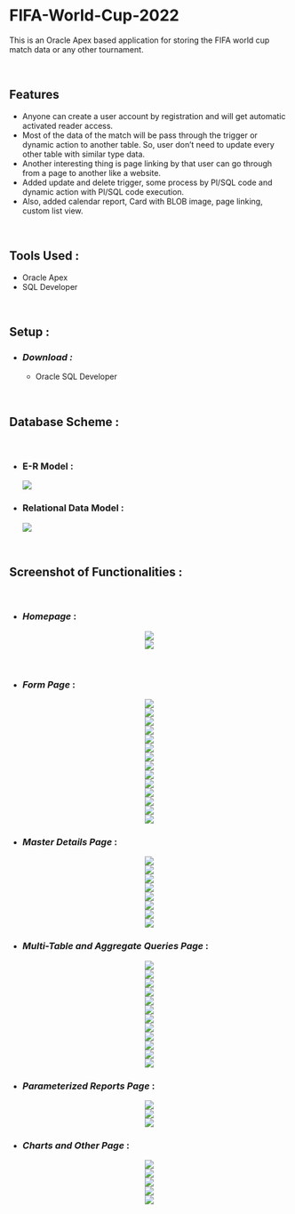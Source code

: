 # FIFA-World-Cup-2022
This is an Oracle Apex based application for storing the FIFA world cup match data or any other tournament.


<br>

## Features

-	Anyone can create a user account by registration and will get automatic activated reader access.
- Most of the data of the match will be pass through the trigger or dynamic action to another table. So, user don’t need to update every other table with similar type data.
- Another interesting thing is page linking by that user can go through from a page to another like a website.
- Added update and delete trigger, some process by Pl/SQL code and dynamic action with Pl/SQL code execution. 
- Also, added calendar report, Card with BLOB image, page linking, custom list view. 




<br>

## Tools Used :

- Oracle Apex
- SQL Developer

<br>

## Setup :


- ### _Download :_
  -  Oracle SQL Developer

<!-- 

<br>

- ### _Process_ :

  - 



<br>


~~~
blah
~~~

> NOTE : 

<br>

-->




<br>

## Database Scheme :

<br>


<p align="center" width="100%">
 
 - ### E-R Model   :
    <img src="https://github.com/ashik5757/FIFA-World-Cup-2022/assets/81816852/65348901-c70a-41fe-b7a3-388e2116ab3e">
    <br>

 - ### Relational Data Model   :
    <img src="https://github.com/ashik5757/FIFA-World-Cup-2022/assets/81816852/59a6f726-ea4d-4cd2-8e21-4c7a21975d5b">
</p>


<br>

## Screenshot of Functionalities :

<br>

- ### _Homepage_ :


<p align="center" width="100%">
    <img src="https://github.com/ashik5757/FIFA-World-Cup-2022/assets/81816852/afc5cceb-aba9-4aab-ac05-ba5ffef77b3b"><br>
    <img src="https://github.com/ashik5757/FIFA-World-Cup-2022/assets/81816852/4410feb0-0af0-4bf9-b33c-a87e4ec61889"><br>
 
</p>

<br>

- ### _Form Page_ :

<p align="center" width="100%">
    <img src="https://github.com/ashik5757/FIFA-World-Cup-2022/assets/81816852/2491f0b7-ce59-480a-997b-37e7075944ea"><br>
    <img src="https://github.com/ashik5757/FIFA-World-Cup-2022/assets/81816852/2b165ecb-79a6-4c2c-b852-4baff3910c70"><br>
    <img src="https://github.com/ashik5757/FIFA-World-Cup-2022/assets/81816852/410a8737-af38-4df7-98c7-dc5b7c5acfe7"><br>
    <img src="https://github.com/ashik5757/FIFA-World-Cup-2022/assets/81816852/a2a8fbdf-fd4f-4055-821f-f9e1fed633f1"><br>
    <img src="https://github.com/ashik5757/FIFA-World-Cup-2022/assets/81816852/c8260fdf-0a95-41d0-a4ad-bd42ec6ada6f"><br>
    <img src="https://github.com/ashik5757/FIFA-World-Cup-2022/assets/81816852/b719da9b-b6fa-4883-81a5-ea66ee132005"><br>
    <img src="https://github.com/ashik5757/FIFA-World-Cup-2022/assets/81816852/e71a10cf-79f3-4a8d-ab4a-02bc62b21f59"><br>
    <img src="https://github.com/ashik5757/FIFA-World-Cup-2022/assets/81816852/be91a8ea-baf4-4905-8316-8c202baa748d"><br>
    <img src="https://github.com/ashik5757/FIFA-World-Cup-2022/assets/81816852/45bfaa43-955a-40a1-84d0-9c5a57b8fe6f"><br>
    <img src="https://github.com/ashik5757/FIFA-World-Cup-2022/assets/81816852/41120ebd-5aa1-445b-9f88-b4582423d8c5"><br>
    <img src="https://github.com/ashik5757/FIFA-World-Cup-2022/assets/81816852/f75fb169-51db-4c38-b361-130f0c73fc25"><br>
    <img src="https://github.com/ashik5757/FIFA-World-Cup-2022/assets/81816852/76d347e4-1f7f-47a7-ab8b-18b0d29ea4fd"><br>
    <img src="https://github.com/ashik5757/FIFA-World-Cup-2022/assets/81816852/dc79101f-0fea-430b-a68f-66ff44c259d3"><br>
    <img src="https://github.com/ashik5757/FIFA-World-Cup-2022/assets/81816852/ac976fe7-8e98-4f04-9d99-cad323b54783"><br>

     

</p>



- ### _Master Details Page_ :

<p align="center" width="100%">
    <img src="https://github.com/ashik5757/FIFA-World-Cup-2022/assets/81816852/6077fdb7-3d5a-4027-9819-ca58c0fff3f0"><br>
    <img src="https://github.com/ashik5757/FIFA-World-Cup-2022/assets/81816852/4a3baed2-01bc-44b0-beac-6bef7f5ae018"><br>
    <img src="https://github.com/ashik5757/FIFA-World-Cup-2022/assets/81816852/2d02d1fa-c6f9-4f4e-ae70-448842d320bf"><br>
    <img src="https://github.com/ashik5757/FIFA-World-Cup-2022/assets/81816852/5fb26d0d-9d6b-4aee-9bc6-5ec611c26c34"><br>
    <img src="https://github.com/ashik5757/FIFA-World-Cup-2022/assets/81816852/31afcf31-9050-4863-9b3d-0603643121ef"><br>
    <img src="https://github.com/ashik5757/FIFA-World-Cup-2022/assets/81816852/ffb2b9d0-6999-47d9-a238-b25238246f13"><br>
    <img src="https://github.com/ashik5757/FIFA-World-Cup-2022/assets/81816852/6d45a2ee-7623-45eb-9d5b-f3858b979a39"><br>
    <img src="https://github.com/ashik5757/FIFA-World-Cup-2022/assets/81816852/de1ef5c9-0410-4a4a-bb90-41f715d233b4"><br>



</p>



- ### _Multi-Table and Aggregate Queries Page_ :

<p align="center" width="100%">
    <img src="https://github.com/ashik5757/FIFA-World-Cup-2022/assets/81816852/817ba3d8-047c-412a-8b8e-9a5455abd108"><br>
    <img src="https://github.com/ashik5757/FIFA-World-Cup-2022/assets/81816852/f0dfbfc9-c5b4-421e-93ce-2c17da986d3a"><br>
    <img src="https://github.com/ashik5757/FIFA-World-Cup-2022/assets/81816852/25c5b0fb-d463-48e8-831a-740ac3451b61"><br>
    <img src="https://github.com/ashik5757/FIFA-World-Cup-2022/assets/81816852/9d2e83cd-6d64-4867-a7e7-b4bc801798e4"><br>
    <img src="https://github.com/ashik5757/FIFA-World-Cup-2022/assets/81816852/57394aa6-35e0-47d8-9771-c61b982af4c6"><br>
    <img src="https://github.com/ashik5757/FIFA-World-Cup-2022/assets/81816852/668ab99a-c08e-41a3-89a3-af77f498223a"><br>
    <img src="https://github.com/ashik5757/FIFA-World-Cup-2022/assets/81816852/5e000778-7513-498a-a5a4-04689832e571"><br>
    <img src="https://github.com/ashik5757/FIFA-World-Cup-2022/assets/81816852/8e26b199-80b6-4020-8369-c3272acf27b3"><br>
    <img src="https://github.com/ashik5757/FIFA-World-Cup-2022/assets/81816852/b67268a4-e7ae-47e6-bc49-8fe5ac13a620"><br>
    <img src="https://github.com/ashik5757/FIFA-World-Cup-2022/assets/81816852/1718b2e2-b4ad-4f76-a4a8-8285cd10b184"><br>
    <img src="https://github.com/ashik5757/FIFA-World-Cup-2022/assets/81816852/4d5c83d4-2b39-41ba-901c-2df775ce8ac3"><br>
    <img src="https://github.com/ashik5757/FIFA-World-Cup-2022/assets/81816852/3c1c7577-4535-4a04-92f7-9e388d260070"><br>
</p>


- ### _Parameterized Reports Page_ :

<p align="center" width="100%">
    <img src="https://github.com/ashik5757/FIFA-World-Cup-2022/assets/81816852/b3dddb4b-8d36-4a79-97ba-6dfbf2eb3981"><br>
    <img src="https://github.com/ashik5757/FIFA-World-Cup-2022/assets/81816852/af6db5c4-3875-4550-b830-618569bba078"><br>
    <img src="https://github.com/ashik5757/FIFA-World-Cup-2022/assets/81816852/6bd2b726-d503-43e4-af19-0bc7996994e4"><br>
</p>



- ### _Charts and Other Page_ :

<p align="center" width="100%">
    <img src="https://github.com/ashik5757/FIFA-World-Cup-2022/assets/81816852/d3d4274d-5f5f-4b2e-bff9-95dd743e5b48"><br>
    <img src="https://github.com/ashik5757/FIFA-World-Cup-2022/assets/81816852/e728af00-1073-49a6-ab6e-a72b14f14c21"><br>
    <img src="https://github.com/ashik5757/FIFA-World-Cup-2022/assets/81816852/b7de4259-42cb-4629-ae8e-017ca2f92f3a"><br>
    <img src="https://github.com/ashik5757/FIFA-World-Cup-2022/assets/81816852/8be6349a-fe7a-4e96-b98a-396e62432fb8"><br>
    <img src="https://github.com/ashik5757/FIFA-World-Cup-2022/assets/81816852/cbc98e0b-8ce4-43d7-afeb-edebaff77439"><br>
</p>

[github-3]: https://github.com/ashik5757
[facebook-3]: https://www.facebook.com/ashik.rahman5757/
